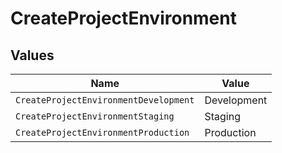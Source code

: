 # CreateProjectEnvironment


## Values

| Name                                  | Value                                 |
| ------------------------------------- | ------------------------------------- |
| `CreateProjectEnvironmentDevelopment` | Development                           |
| `CreateProjectEnvironmentStaging`     | Staging                               |
| `CreateProjectEnvironmentProduction`  | Production                            |